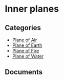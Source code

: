 # Inner planes

## Categories
- [Plane of Air](./Plane%20of%20Air/README.md)
- [Plane of Earth](./Plane%20of%20Earth/README.md)
- [Plane of Fire](./Plane%20of%20Fire/README.md)
- [Plane of Water](./Plane%20of%20Water/README.md)

## Documents
